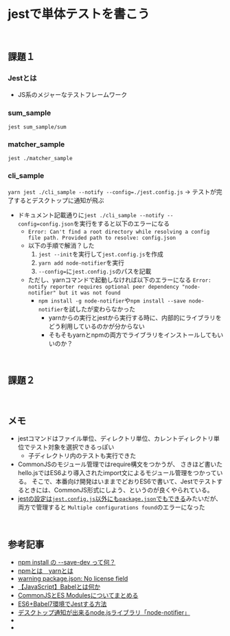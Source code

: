 # jestで単体テストを書こう

<br>

## 課題１

### Jestとは
- JS系のメジャーなテストフレームワーク

### sum_sample
`jest sum_sample/sum`

### matcher_sample
`jest ./matcher_sample`

### cli_sample
`yarn jest ./cli_sample --notify --config=./jest.config.js`
→ テストが完了するとデスクトップに通知が飛ぶ
- ドキュメント記載通りに`jest ./cli_sample --notify --config=config.json`を実行をすると以下のエラーになる
  - `Error: Can't find a root directory while resolving a config file path. Provided path to resolve: config.json`
  - 以下の手順で解消？した
    1. `jest --init`を実行して`jest.config.js`を作成
    2. `yarn add node-notifier`を実行
    3. `--config=`に`jest.config.js`のパスを記載
  - ただし、yarnコマンドで起動しなければ以下のエラーになる
  `Error: notify reporter requires optional peer dependency "node-notifier" but it was not found`
    - `npm install -g node-notifier`や`npm install --save node-notifier`を試したが変わらなかった
      - yarnからの実行とjestから実行する時に、内部的にライブラリをどう利用しているのかが分からない
      - そもそもyarnとnpmの両方でライブラリをインストールしてもいいのか？




<br>

## 課題２

<br>


## メモ
- jestコマンドはファイル単位、ディレクトリ単位、カレントディレクトリ単位でテスト対象を選択できるっぽい
  - 子ディレクトリ内のテストも実行できた
- CommonJSのモジュール管理ではrequire構文をつかうが、
さきほど書いたhello.jsではES6より導入されたimport文によるモジュール管理をつかっている。
そこで、本番向け開発はいままでどおりES6で書いて、Jestでテストするときには、CommonJS形式にしよう、というのが良くやられている。
- [jestの設定は`jest.config.js`以外にも`package.json`でもできる](https://jestjs.io/ja/docs/configuration)みたいだが、両方で管理すると
`Multiple configurations found`のエラーになった

<br>

## 参考記事
- [npm install の --save-dev って何？](https://qiita.com/kohecchi/items/092fcbc490a249a2d05c)
- [npmとは　yarnとは](https://qiita.com/Hai-dozo/items/90b852ac29b79a7ea02b)
- [warning package.json: No license field](https://qiita.com/kozakura16/items/ebaf8ea58fc49dcbdd73)
- [【JavaScript】Babelとは何か](https://qiita.com/mzmz__02/items/e6fbe5e30cc3fd13788f)
- [CommonJSとES Modulesについてまとめる](https://zenn.dev/yodaka/articles/596f441acf1cf3)
- [ES6+Babel7環境でJestする方法](https://qiita.com/riversun/items/6c30a0d0897194677a37)
- [デスクトップ通知が出来るnode.jsライブラリ「node-notifier」](https://co.bsnws.net/article/123)
- 
- 
